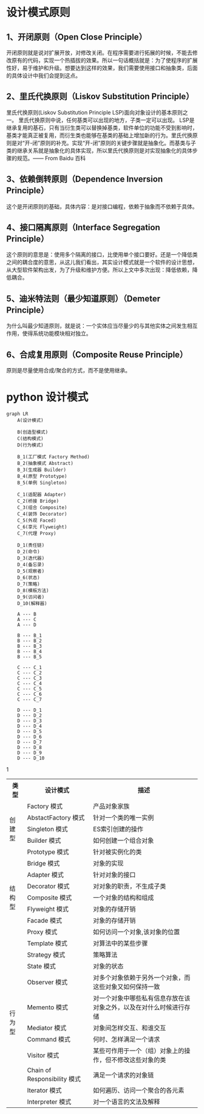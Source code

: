 <!--
 * @Author: Jacky
 * @Date: 2022-09-02 10:00:03
 * @LastEditors: Jacky
 * @LastEditTime: 2022-09-05 10:03:42
 * @FilePath: \StudyNote\学习笔记\编程语言\C++\设计模式\设计模式原则.md
-->
# 设计模式原则

## 1、开闭原则（Open Close Principle）

开闭原则就是说对扩展开放，对修改关闭。在程序需要进行拓展的时候，不能去修改原有的代码，实现一个热插拔的效果。所以一句话概括就是：为了使程序的扩展性好，易于维护和升级。想要达到这样的效果，我们需要使用接口和抽象类，后面的具体设计中我们会提到这点。

## 2、里氏代换原则（Liskov Substitution Principle）

里氏代换原则(Liskov Substitution Principle LSP)面向对象设计的基本原则之一。 里氏代换原则中说，任何基类可以出现的地方，子类一定可以出现。 LSP是继承复用的基石，只有当衍生类可以替换掉基类，软件单位的功能不受到影响时，基类才能真正被复用，而衍生类也能够在基类的基础上增加新的行为。里氏代换原则是对“开-闭”原则的补充。实现“开-闭”原则的关键步骤就是抽象化。而基类与子类的继承关系就是抽象化的具体实现，所以里氏代换原则是对实现抽象化的具体步骤的规范。—— From Baidu 百科

## 3、依赖倒转原则（Dependence Inversion Principle）

这个是开闭原则的基础，具体内容：是对接口编程，依赖于抽象而不依赖于具体。

## 4、接口隔离原则（Interface Segregation Principle）

这个原则的意思是：使用多个隔离的接口，比使用单个接口要好。还是一个降低类之间的耦合度的意思，从这儿我们看出，其实设计模式就是一个软件的设计思想，从大型软件架构出发，为了升级和维护方便。所以上文中多次出现：降低依赖，降低耦合。

## 5、迪米特法则（最少知道原则）（Demeter Principle）

为什么叫最少知道原则，就是说：一个实体应当尽量少的与其他实体之间发生相互作用，使得系统功能模块相对独立。

## 6、合成复用原则（Composite Reuse Principle）

原则是尽量使用合成/聚合的方式，而不是使用继承。


# python 设计模式

```mermaid
graph LR
    A(设计模式)
    
    B(创造型模式)
    C(结构模式)
    D(行为模式)

    B_1(工厂模式 Factory Method)
    B_2(抽象模式 Abstract)
    B_3(生成器 Builder)
    B_4(原型 Prototype)
    B_5(单例 Singleton)

    C_1(适配器 Adapter)
    C_2(桥接 Bridge)
    C_3(组合 Composite)
    C_4(装饰 Decorator)
    C_5(外观 Faced)
    C_6(享元 Flyweight)
    C_7(代理 Proxy)

    D_1(责任链)
    D_2(命令)
    D_3(迭代器)
    D_4(备忘录)
    D_5(观察者)
    D_6(状态)
    D_7(策略)
    D_8(模板方法)
    D_9(访问者)
    D_10(解释器)

    A --- B
    A --- C
    A --- D

    B --- B_1
    B --- B_2
    B --- B_3
    B --- B_4
    B --- B_5

    C --- C_1
    C --- C_2
    C --- C_3
    C --- C_4
    C --- C_5
    C --- C_6
    C --- C_7

    D --- D_1
    D --- D_2
    D --- D_3
    D --- D_4
    D --- D_5
    D --- D_6
    D --- D_7
    D --- D_8
    D --- D_9
    D --- D_10
```

<table>
	<tr>
	    <th>类型</th>
	    <th>设计模式</th>  
        <th>描述</th>
	</tr >
	<tr >
	    <td rowspan="5">创建型</td>
        <td>Factory 模式</td>
        <td>产品对象家族</td>
	</tr>
	<tr>
	    <td>AbstactFactory 模式</td>
	    <td>针对一个类的唯一实例</td>
	</tr>
	<tr>
	    <td>Singleton 模式</td>
	    <td>ES索引创建的操作</td>
	</tr>1
	<tr>
	    <td >Builder 模式</td>
	    <td>如何创建一个组合对象</td>
	</tr>
	<tr>
	    <td >Prototype 模式</td>
	    <td >针对被实例化的类</td>
	</tr>
  <tr>
	    <td rowspan="7">结构型</td>
	    <td >Bridge 模式</td>
        <td >对象的实现</td>
	</tr>
  <tr>
	    <td >Adapter 模式</td>
        <td >针对对象的接口</td>
	</tr>
  <tr>
	    <td >Decorator 模式</td>
        <td >对对象的职责，不生成子类</td>
	</tr>
  <tr>
	    <td >Composite 模式</td>
        <td >一个对象的结构和组成</td>
	</tr>
  <tr>
	    <td >Flyweight 模式</td>
        <td >对象的存储开销</td>
	</tr>
  <tr>
	    <td >Facade 模式</td>
        <td >对象的存储开销</td>
	</tr>
  <tr>
	    <td >Proxy 模式</td>
        <td >如何访问一个对象,该对象的位置</td>
	</tr>
  <tr>
	    <td rowspan="11">行为型</td>
	    <td >Template 模式</td>
     <td >对算法中的某些步骤</td>
	</tr>
    <tr>
	    <td >Strategy 模式</td>
     <td >策略算法</td>
	</tr>
    <tr>
	    <td >State 模式</td>
     <td >对象的状态</td>
	</tr>
    <tr>
	    <td >Observer 模式</td>
     <td >对多个对象依赖于另外一个对象，而这些对象又如何保持一致</td>
	</tr>
    <tr>
	    <td >Memento 模式</td>
     <td >对一个对象中哪些私有信息存放在该对象之外，以及在对什么时候进行存储</td>
	</tr>
    <tr>
	    <td >Mediator 模式</td>
     <td >对象间怎样交互、和谁交互</td>
	</tr>
     <tr>
	    <td >Command 模式</td>
     <td >何时、怎样满足一个请求</td>
	</tr>
    <tr>
	    <td >Visitor 模式</td>
     <td >某些可作用于一个（组）对象上的操作，但不修改这些对象的类</td>
	</tr>
    <tr>
	    <td >Chain of Responsibility 模式</td>
     <td >满足一个请求的对象链</td>
	</tr>    <tr>
	    <td >Iterator 模式</td>
     <td >如何遍历、访问一个聚合的各元素</td>
	</tr>
	</tr>    <tr>
	    <td >Interpreter 模式</td>
     <td >对一个语言的文法及解释</td>
	</tr>

